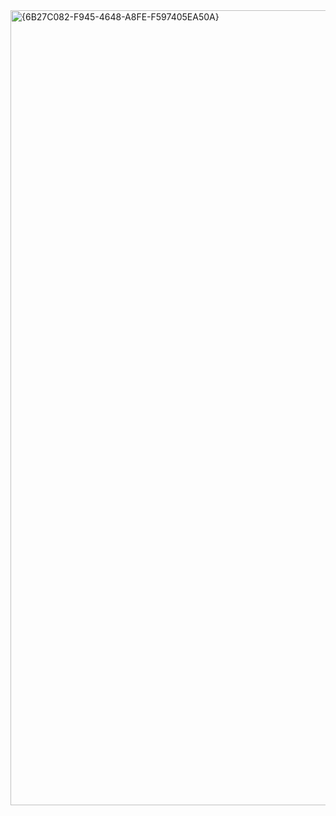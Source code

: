 <img width="2552" height="1272" alt="{6B27C082-F945-4648-A8FE-F597405EA50A}" src="https://github.com/user-attachments/assets/ad90e484-30c4-4e64-b351-71c363f8cc18" />
